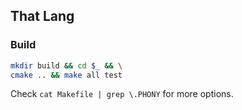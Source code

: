 ## That Lang

### Build

```sh
mkdir build && cd $_ && \
cmake .. && make all test
```

Check `cat Makefile | grep \.PHONY` for more options.
